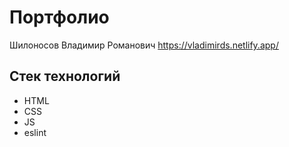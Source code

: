 # Портфолио
Шилоносов Владимир Романович
https://vladimirds.netlify.app/
## Стек технологий
- HTML
- CSS
- JS
- eslint
